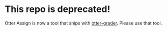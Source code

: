 # This repo is deprecated!

Otter Assign is now a tool that ships with [otter-grader](https://github.com/ucbds-infra/otter-grader). Please use that tool.
